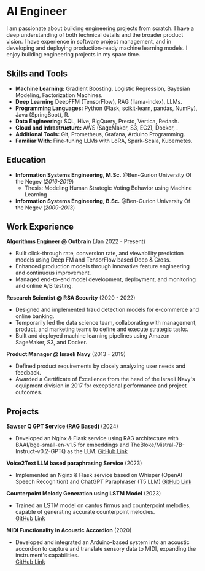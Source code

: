 # AI Engineer
I am passionate about building engineering projects from scratch. I have a deep understanding of both technical details and the broader product vision. I have experience in software project management, and in developing and deploying production-ready machine learning models. I enjoy building engineering projects in my spare time.

## Skills and Tools
- **Machine Learning:** Gradient Boosting, Logistic Regression, Bayesian Modeling, Factorization Machines.
- **Deep Learning** DeepFFM (TensorFlow), RAG (llama-index), LLMs.
- **Programming Languages:** Python (Flask, scikit-learn, pandas, NumPy), Java (SpringBoot), R.
- **Data Engineering:** SQL, Hive, BigQuery, Presto, Vertica, Redash.
- **Cloud and Infrastructure:** AWS (SageMaker, S3, EC2), Docker, .
- **Additional Tools:** Git, Prometheus, Grafana, Arduino Programming.
- **Familiar With:** Fine-tuning LLMs with LoRA, Spark-Scala, Kubernetes.

## Education
- **Information Systems Engineering, M.Sc.** @Ben-Gurion University Of the Negev (_2016-2019_)
    - Thesis: Modeling Human Strategic Voting Behavior using Machine Learning
- **Information Systems Engineering, B.Sc.** @Ben-Gurion University Of the Negev (_2009-2013_)

## Work Experience
**Algorithms Engineer @ Outbrain** (Jan 2022 - Present)
- Built click-through rate, conversion rate, and viewability prediction models using Deep FM and TensorFlow based Deep & Cross.
- Enhanced production models through innovative feature engineering and continuous improvement.
- Managed end-to-end model development, deployment, and monitoring and online A/B testing.

**Research Scientist @ RSA Security** (2020 - 2022)
- Designed and implemented fraud detection models for e-commerce and online banking.
- Temporarily led the data science team, collaborating with management, product, and marketing teams to define and execute strategic tasks.
- Built and deployed machine learning pipelines using Amazon SageMaker, S3, and Docker.

**Product Manager @ Israeli Navy** (2013 - 2019)
- Defined product requirements by closely analyzing user needs and feedback.
- Awarded a Certificate of Excellence from the head of the Israeli Navy's equipment division in 2017 for exceptional performance and project outcomes.

## Projects
**Sawser Q GPT Service (RAG Based)** (2024)  
- Developed an Nginx & Flask service using RAG architecture with BAAI/bge-small-en-v1.5 for embeddings and TheBloke/Mistral-7B-Instruct-v0.2-GPTQ as the LLM. 
  [GitHub Link](https://github.com/AdamLauz/sawserQGPT)

**Voice2Text LLM based paraphrasing Service** (2023)  
- Implemented an Nginx & Flask service based on Whisper (OpenAI Speech Recognition) and ChatGPT Paraphraser (T5 LLM)
  [GitHub Link](https://github.com/AdamLauz/voice2text-service)

**Counterpoint Melody Generation using LSTM Model** (2023)  
- Trained an LSTM model on cantus firmus and counterpoint melodies, capable of generating accurate counterpoint melodies.  
  [GitHub Link](https://github.com/AdamLauz/counterpoint-generator-lstm)

**MIDI Functionality in Acoustic Accordion** (2020)  
- Developed and integrated an Arduino-based system into an acoustic accordion to capture and translate sensory data to MIDI, expanding the instrument's capabilities.  
  [GitHub Link](https://github.com/AdamLauz/midi-accordion-arduino)

